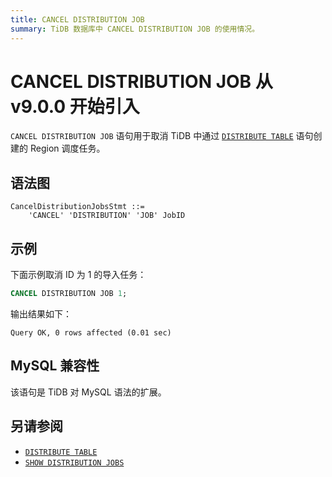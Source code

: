 ```yaml
---
title: CANCEL DISTRIBUTION JOB
summary: TiDB 数据库中 CANCEL DISTRIBUTION JOB 的使用情况。
---
```


# CANCEL DISTRIBUTION JOB <span class="version-mark">从 v9.0.0 开始引入</span>

`CANCEL DISTRIBUTION JOB` 语句用于取消 TiDB 中通过 [`DISTRIBUTE TABLE`](/sql-statements/sql-statement-distribute-table.md) 语句创建的 Region 调度任务。

## 语法图

```ebnf+diagram
CancelDistributionJobsStmt ::=
    'CANCEL' 'DISTRIBUTION' 'JOB' JobID
```

## 示例

下面示例取消 ID 为 1 的导入任务：

```sql
CANCEL DISTRIBUTION JOB 1;
```

输出结果如下：

```
Query OK, 0 rows affected (0.01 sec)
```

## MySQL 兼容性

该语句是 TiDB 对 MySQL 语法的扩展。

## 另请参阅

* [`DISTRIBUTE TABLE`](/sql-statements/sql-statement-distribute-table.md)
* [`SHOW DISTRIBUTION JOBS`](/sql-statements/sql-statement-show-distribution-jobs.md)
